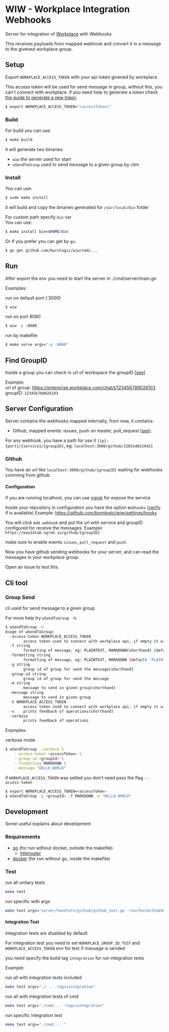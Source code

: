 # WIW - Workplace Integration Webhooks

Server for integration of [Workplace](https://www.workplace.com/) with Webhooks  

This receives payloads from mapped webhook and convert it in a message to the givened workplace group.

## Setup

Export `WORKPLACE_ACCESS_TOKEN` with your api token givened by workplace

This access token will be used for send message in group, without this, you can't connect with workplace.
if you need help to generate a token check [the guide to generate a new token](./doc/WORKPLACE_GENERATE_TOKEN.md).

```sh
$ export WORKPLACE_ACCESS_TOKEN="<accessToken>"
```

### Build

For build you can use:

``` sh
$ make build
```

it will generate two binaries:
- `wiw` the server used for start
- `wSendToGroup` used to send message to a given group by clim

### Install

You can use:
``` sh
$ sudo make install
```
it will build and copy the binaries generated for `/usr/local/bin` folder  

For custom path specify `bin` var  
You can use:
``` sh
$ make install bin=$HOME/bin
```

Or if you prefer you can get by `go`:

``` sh
$ go get github.com/bornlogic/wiw/cmd/...
```

## Run

After export the env you need to start the server in ./cmd/server/main.go

Examples:  

run on default port (:3000)

``` sh
$ wiw
```

run on port 8080
``` sh
$ wiw -p :8080
```

run by makefile
```sh
$ make serve args="-p :8080"
```

## Find GroupID

Inside a group you can check in url of workspace the groupID [[see](https://developers.facebook.com/docs/workplace/reference/graph-api/group/)].  
  
Example:  
url of group: https://enterprise.workplace.com/chat/t/123456789026103  
groupID: `123456789026103`  

## Server Configuration

Server contains the webhooks mapped internally, from now, it contains:
 - Github, mapped events: issues, push on master, pull_request [[see](https://developer.github.com/webhooks/#events)].

For any webhook, you have a path for use it `{ip}:{port}/{service}/{groupID}`, eg: `localhost:3000/github/1203140219421`

### Github

You have an url like `localhost:3000/github/{groupID}` waiting for webhooks comming from github  

#### Configuration

if you are running localhost, you can use [ngrok](https://ngrok.com/download) for expose the service  

Inside your repository in configuration you have the option `Webhooks` ([verify](https://developer.github.com/webhooks/) if is available)
Example: https://github.com/bornlogic/wiw/settings/hooks

You will click `Add webhook` and put the url with service and groupID configured for receive the messages.
Example: `https://eaa141a6.ngrok.io/github/{groupID}`

make sure to enable events `issues`, `pull_request` and `push`.

Now you have github sending webhooks for your server, and can read the messages in your workplace group.  

Open an issue to test this.

## Cli tool

### Group Send

cli used for send message to a given group

For more help try `wSendToGroup -h`:
``` sh
$ wSendToGroup -h
Usage of wSendToGroup:
  -access-token WORKPLACE_ACCESS_TOKEN
        access token used to connect with workplace api, if empty it will use the env WORKPLACE_ACCESS_TOKEN
  -f string
        formatting of message, eg: PLAINTEXT, MARKDOWN(shorthand) (default "PLAINTEXT")
  -formatting string
        formatting of message, eg: PLAINTEXT, MARKDOWN (default "PLAINTEXT")
  -g string
        group id of group for send the message(shorthand)
  -group-id string
        group id of group for send the message
  -m string
        message to send in given group(shorthand)
  -message string
        message to send in given group
  -t WORKPLACE_ACCESS_TOKEN
        access token used to connect with workplace api, if empty it will use the env WORKPLACE_ACCESS_TOKEN(shorthand)
  -v    prints feedback of operations(shorthand)
  -verbose
        prints feedback of operations
```

Examples:  

verbose mode
``` sh
$ wSendToGroup --verbose \
	--access-token <accessToken> \
	--group-id <groupId> \
	--formatting MARKDOWN \
	--message "HELLO WORLD"
```
if `WORKPLACE_ACCESS_TOKEN` was setted you don't need pass the flag `--access-token`
``` sh
$ export WORKPLACE_ACCESS_TOKEN=<accessToken>
$ wSendToGroup -g <groupId> -f MARKDOWN -m "HELLO WORLD"
```

## Development

Some useful explains about development

### Requirements

- [go](https://golang.org/) (for run without docker, outside the makefile)
  - [httprouter](http://github.com/julienschmidt/httprouter)
- [docker](http://docker.com/) (for run without go, inside the makefile)

### Test

run all unitary tests
``` sh
make test
```

run specific with args
``` sh
make test args="server/handlers/github/github_test.go -run=TestGithubServe/invalid_status_from -v"
```

#### Integration Test

Integration tests are disabled by default  

For integration test you need to set `WORKPLACE_GROUP_ID_TEST` and `WORKPLACE_ACCESS_TOKEN` env for test if message is sended  

you need specify the build tag `integration` for run integration tests  

Example:

run all with integration tests included
``` sh
make test args="./... -tags=integration"
```

run all with integration tests of cmd
``` sh
make test args="./cmd/... -tags=integration"
```

run specific integration test
``` sh
make test args="./cmd/... "
```

